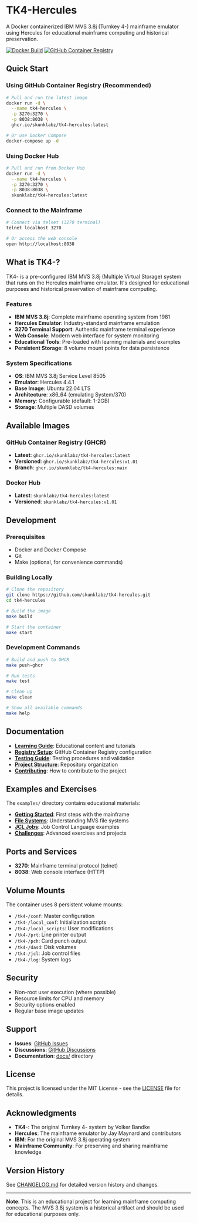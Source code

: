 # TK4-Hercules

A Docker containerized IBM MVS 3.8j (Turnkey 4-) mainframe emulator using Hercules for educational mainframe computing and historical preservation.

[![Docker Build](https://github.com/skunklabz/tk4-hercules/workflows/Build%20and%20Push%20Docker%20Image/badge.svg)](https://github.com/skunklabz/tk4-hercules/actions)
[![GitHub Container Registry](https://img.shields.io/badge/GHCR-ghcr.io%2Fskunklabz%2Ftk4--hercules-blue)](https://ghcr.io/skunklabz/tk4-hercules)

## Quick Start

### Using GitHub Container Registry (Recommended)

```bash
# Pull and run the latest image
docker run -d \
  --name tk4-hercules \
  -p 3270:3270 \
  -p 8038:8038 \
  ghcr.io/skunklabz/tk4-hercules:latest

# Or use Docker Compose
docker-compose up -d
```

### Using Docker Hub

```bash
# Pull and run from Docker Hub
docker run -d \
  --name tk4-hercules \
  -p 3270:3270 \
  -p 8038:8038 \
  skunklabz/tk4-hercules:latest
```

### Connect to the Mainframe

```bash
# Connect via telnet (3270 terminal)
telnet localhost 3270

# Or access the web console
open http://localhost:8038
```

## What is TK4-?

TK4- is a pre-configured IBM MVS 3.8j (Multiple Virtual Storage) system that runs on the Hercules mainframe emulator. It's designed for educational purposes and historical preservation of mainframe computing.

### Features

- **IBM MVS 3.8j**: Complete mainframe operating system from 1981
- **Hercules Emulator**: Industry-standard mainframe emulation
- **3270 Terminal Support**: Authentic mainframe terminal experience
- **Web Console**: Modern web interface for system monitoring
- **Educational Tools**: Pre-loaded with learning materials and examples
- **Persistent Storage**: 8 volume mount points for data persistence

### System Specifications

- **OS**: IBM MVS 3.8j Service Level 8505
- **Emulator**: Hercules 4.4.1
- **Base Image**: Ubuntu 22.04 LTS
- **Architecture**: x86_64 (emulating System/370)
- **Memory**: Configurable (default: 1-2GB)
- **Storage**: Multiple DASD volumes

## Available Images

### GitHub Container Registry (GHCR)

- **Latest**: `ghcr.io/skunklabz/tk4-hercules:latest`
- **Versioned**: `ghcr.io/skunklabz/tk4-hercules:v1.01`
- **Branch**: `ghcr.io/skunklabz/tk4-hercules:main`

### Docker Hub

- **Latest**: `skunklabz/tk4-hercules:latest`
- **Versioned**: `skunklabz/tk4-hercules:v1.01`

## Development

### Prerequisites

- Docker and Docker Compose
- Git
- Make (optional, for convenience commands)

### Building Locally

```bash
# Clone the repository
git clone https://github.com/skunklabz/tk4-hercules.git
cd tk4-hercules

# Build the image
make build

# Start the container
make start
```

### Development Commands

```bash
# Build and push to GHCR
make push-ghcr

# Run tests
make test

# Clean up
make clean

# Show all available commands
make help
```

## Documentation

- **[Learning Guide](docs/LEARNING_GUIDE.md)**: Educational content and tutorials
- **[Registry Setup](docs/REGISTRY_SETUP.md)**: GitHub Container Registry configuration
- **[Testing Guide](docs/TESTING.md)**: Testing procedures and validation
- **[Project Structure](docs/PROJECT_STRUCTURE.md)**: Repository organization
- **[Contributing](CONTRIBUTING.md)**: How to contribute to the project

## Examples and Exercises

The `examples/` directory contains educational materials:

- **[Getting Started](examples/start-here.md)**: First steps with the mainframe
- **[File Systems](examples/02-file-systems.md)**: Understanding MVS file systems
- **[JCL Jobs](examples/03-first-jcl-job.md)**: Job Control Language examples
- **[Challenges](examples/challenges/)**: Advanced exercises and projects

## Ports and Services

- **3270**: Mainframe terminal protocol (telnet)
- **8038**: Web console interface (HTTP)

## Volume Mounts

The container uses 8 persistent volume mounts:

- `/tk4-/conf`: Master configuration
- `/tk4-/local_conf`: Initialization scripts
- `/tk4-/local_scripts`: User modifications
- `/tk4-/prt`: Line printer output
- `/tk4-/pch`: Card punch output
- `/tk4-/dasd`: Disk volumes
- `/tk4-/jcl`: Job control files
- `/tk4-/log`: System logs

## Security

- Non-root user execution (where possible)
- Resource limits for CPU and memory
- Security options enabled
- Regular base image updates

## Support

- **Issues**: [GitHub Issues](https://github.com/skunklabz/tk4-hercules/issues)
- **Discussions**: [GitHub Discussions](https://github.com/skunklabz/tk4-hercules/discussions)
- **Documentation**: [docs/](docs/) directory

## License

This project is licensed under the MIT License - see the [LICENSE](LICENSE) file for details.

## Acknowledgments

- **TK4-**: The original Turnkey 4- system by Volker Bandke
- **Hercules**: The mainframe emulator by Jay Maynard and contributors
- **IBM**: For the original MVS 3.8j operating system
- **Mainframe Community**: For preserving and sharing mainframe knowledge

## Version History

See [CHANGELOG.md](CHANGELOG.md) for detailed version history and changes.

---

**Note**: This is an educational project for learning mainframe computing concepts. The MVS 3.8j system is a historical artifact and should be used for educational purposes only.
